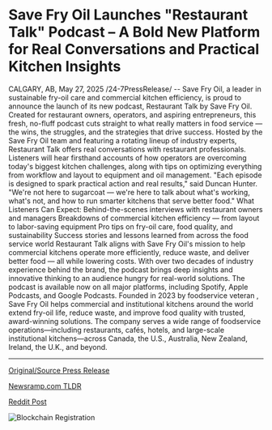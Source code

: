 # Save Fry Oil Launches "Restaurant Talk" Podcast – A Bold New Platform for Real Conversations and Practical Kitchen Insights

CALGARY, AB, May 27, 2025 /24-7PressRelease/ -- Save Fry Oil, a leader in sustainable fry-oil care and commercial kitchen efficiency, is proud to announce the launch of its new podcast, Restaurant Talk by Save Fry Oil. Created for restaurant owners, operators, and aspiring entrepreneurs, this fresh, no-fluff podcast cuts straight to what really matters in food service — the wins, the struggles, and the strategies that drive success.  Hosted by the Save Fry Oil team and featuring a rotating lineup of industry experts, Restaurant Talk offers real conversations with restaurant professionals. Listeners will hear firsthand accounts of how operators are overcoming today's biggest kitchen challenges, along with tips on optimizing everything from workflow and layout to equipment and oil management.  "Each episode is designed to spark practical action and real results," said Duncan Hunter. "We're not here to sugarcoat — we're here to talk about what's working, what's not, and how to run smarter kitchens that serve better food."  What Listeners Can Expect:  Behind-the-scenes interviews with restaurant owners and managers Breakdowns of commercial kitchen efficiency — from layout to labor-saving equipment Pro tips on fry-oil care, food quality, and sustainability Success stories and lessons learned from across the food service world  Restaurant Talk aligns with Save Fry Oil's mission to help commercial kitchens operate more efficiently, reduce waste, and deliver better food — all while lowering costs. With over two decades of industry experience behind the brand, the podcast brings deep insights and innovative thinking to an audience hungry for real-world solutions.  The podcast is available now on all major platforms, including Spotify, Apple Podcasts, and Google Podcasts.  Founded in 2023 by foodservice veteran , Save Fry Oil helps commercial and institutional kitchens around the world extend fry-oil life, reduce waste, and improve food quality with trusted, award-winning solutions.  The company serves a wide range of foodservice operations—including restaurants, cafés, hotels, and large-scale institutional kitchens—across Canada, the U.S., Australia, New Zealand, Ireland, the U.K., and beyond. 

---

[Original/Source Press Release](https://www.24-7pressrelease.com/press-release/523173/save-fry-oil-launches-restaurant-talk-podcast-a-bold-new-platform-for-real-conversations-and-practical-kitchen-insights)
                    

[Newsramp.com TLDR](https://newsramp.com/curated-news/save-fry-oil-launches-podcast-restaurant-talk-for-kitchen-efficiency-and-food-quality/af7751a56faf9b2d40a370b78e0060d2) 

 



[Reddit Post](https://www.reddit.com/r/MarketingNewsramp/comments/1kwh3wb/save_fry_oil_launches_podcast_restaurant_talk_for/) 



![Blockchain Registration](https://cdn.newsramp.app/24-7PressRelease/qrcode/255/27/pinko5x3.webp)